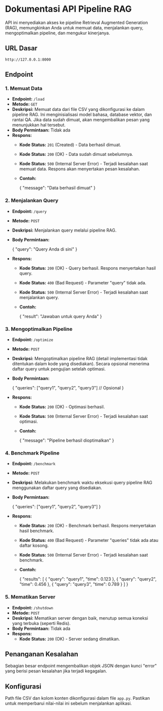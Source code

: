 # Dokumentasi API Pipeline RAG

API ini menyediakan akses ke pipeline Retrieval Augmented Generation (RAG), memungkinkan Anda untuk memuat data, menjalankan query, mengoptimalkan pipeline, dan mengukur kinerjanya.

## URL Dasar

`http://127.0.0.1:8000`

## Endpoint

### 1. Memuat Data

- **Endpoint:** `/load`
- **Metode:** `GET`
- **Deskripsi:** Memuat data dari file CSV yang dikonfigurasi ke dalam pipeline RAG. Ini menginisialisasi model bahasa, database vektor, dan rantai QA. Jika data sudah dimuat, akan mengembalikan pesan yang menunjukkan hal tersebut.
- **Body Permintaan:** Tidak ada
- **Respons:**
  - **Kode Status:** `201` (Created) - Data berhasil dimuat.
  - **Kode Status:** `200` (OK) - Data sudah dimuat sebelumnya.
  - **Kode Status:** `500` (Internal Server Error) - Terjadi kesalahan saat memuat data. Respons akan menyertakan pesan kesalahan.
  - **Contoh:**

    {
    "message": "Data berhasil dimuat"
    }

### 2. Menjalankan Query

- **Endpoint:** `/query`
- **Metode:** `POST`
- **Deskripsi:** Menjalankan query melalui pipeline RAG.
- **Body Permintaan:**

  {
  "query": "Query Anda di sini"
  }

- **Respons:**
  - **Kode Status:** `200` (OK) - Query berhasil. Respons menyertakan hasil query.
  - **Kode Status:** `400` (Bad Request) - Parameter "query" tidak ada.
  - **Kode Status:** `500` (Internal Server Error) - Terjadi kesalahan saat menjalankan query.
  - **Contoh:**

    {
    "result": "Jawaban untuk query Anda"
    }

### 3. Mengoptimalkan Pipeline

- **Endpoint:** `/optimize`
- **Metode:** `POST`
- **Deskripsi:** Mengoptimalkan pipeline RAG (detail implementasi tidak ditentukan dalam kode yang disediakan). Secara opsional menerima daftar query untuk pengujian setelah optimasi.
- **Body Permintaan:**

  {
  "queries": ["query1", "query2", "query3"] // Opsional
  }

- **Respons:**
  - **Kode Status:** `200` (OK) - Optimasi berhasil.
  - **Kode Status:** `500` (Internal Server Error) - Terjadi kesalahan saat optimasi.
  - **Contoh:**

    {
    "message": "Pipeline berhasil dioptimalkan"
    }

### 4. Benchmark Pipeline

- **Endpoint:** `/benchmark`
- **Metode:** `POST`
- **Deskripsi:** Melakukan benchmark waktu eksekusi query pipeline RAG menggunakan daftar query yang disediakan.
- **Body Permintaan:**

  {
  "queries": ["query1", "query2", "query3"]
  }

- **Respons:**
  - **Kode Status:** `200` (OK) - Benchmark berhasil. Respons menyertakan hasil benchmark.
  - **Kode Status:** `400` (Bad Request) - Parameter "queries" tidak ada atau daftar kosong.
  - **Kode Status:** `500` (Internal Server Error) - Terjadi kesalahan saat benchmark.
  - **Contoh:**

    {
    "results": [
    { "query": "query1", "time": 0.123 },
    { "query": "query2", "time": 0.456 },
    { "query": "query3", "time": 0.789 }
    ]
    }

### 5. Mematikan Server

- **Endpoint:** `/shutdown`
- **Metode:** `POST`
- **Deskripsi:** Mematikan server dengan baik, menutup semua koneksi yang terbuka (seperti Redis).
- **Body Permintaan:** Tidak ada
- **Respons:**
  - **Kode Status:** `200` (OK) - Server sedang dimatikan.

## Penanganan Kesalahan

Sebagian besar endpoint mengembalikan objek JSON dengan kunci "error" yang berisi pesan kesalahan jika terjadi kegagalan.

## Konfigurasi

Path file CSV dan kolom konten dikonfigurasi dalam file `app.py`. Pastikan untuk memperbarui nilai-nilai ini sebelum menjalankan aplikasi.
